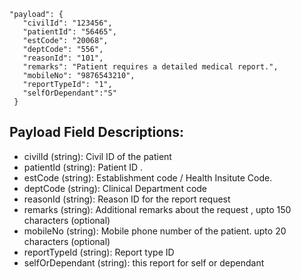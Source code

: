 
 ```
 "payload": {
    "civilId": "123456",
    "patientId": "56465",
    "estCode": "20068",
    "deptCode": "556",
    "reasonId": "101",
    "remarks": "Patient requires a detailed medical report.",
    "mobileNo": "9876543210",
    "reportTypeId": "1",
    "selfOrDependant":"S"
  }

```

## Payload Field Descriptions:
- civilId (string): Civil ID of the patient
- patientId (string): Patient ID .
- estCode (string): Establishment code / Health Insitute Code.
- deptCode (string): Clinical Department code
- reasonId (string): Reason ID for the report request 
- remarks (string): Additional remarks about the request , upto 150 characters (optional)
- mobileNo (string): Mobile phone number of the patient.  upto 20 characters (optional)
- reportTypeId (string): Report type ID
- selfOrDependant (string): this report for self or dependant
